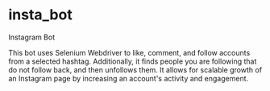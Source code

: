 # insta_bot
Instagram Bot

This bot uses Selenium Webdriver to like, comment, and follow accounts from a selected hashtag.  Additionally, it finds people you are following that do not follow back, and then unfollows them.  It allows for scalable growth of an Instagram page by increasing an account's activity and engagement.
